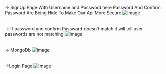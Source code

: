 -> SignUp Page With Username and Password here Password And Confirm Password Are Being Hide To Make Our Api More Secure
![image](https://user-images.githubusercontent.com/87666139/193402489-70cc33a4-4a99-4814-b611-46cc9eb4dec3.png)
<br>
<br>
<br>
-> If password and confirm Password doesn't match it will tell user passwords are not matching
![image](https://user-images.githubusercontent.com/87666139/193402561-db7e345d-0f75-456f-8292-ee25291bb6aa.png)
<br>
<br>
<br>
-> MongoDb
![image](https://user-images.githubusercontent.com/87666139/193402611-679c9b39-7458-4ae1-881e-d27acb2b06c6.png)
<br>
<br>
<br>
->Login Page
![image](https://user-images.githubusercontent.com/87666139/193402705-5ae7d471-7228-401e-a4ff-5262a433001b.png)


